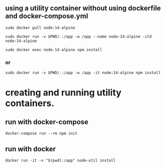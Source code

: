 ## using a utility container without using dockerfile and docker-compose.yml

`sudo docker pull node:14-alpine`

`sudo docker run -v $PWD/.:/app -w /app --name node-14-alpine -itd node:14-alpine`

`sudo docker exec node-14-alpine npm install`

### or

`sudo docker run -v $PWD/.:/app -w /app -it node:14-alpine npm install`

# creating and running utility containers.

## run with docker-compose

`docker-compose run --rm npm init` 

## run with docker 

`docker run -it -v "$(pwd):/app" node-util install`

